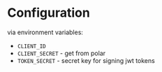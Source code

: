 # Configuration

via environment variables:

- `CLIENT_ID`
- `CLIENT_SECRET` - get from polar
- `TOKEN_SECRET` - secret key for signing jwt tokens
